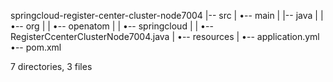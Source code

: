 springcloud-register-center-cluster-node7004
|-- src
|   •-- main
|       |-- java
|       |   •-- org
|       |       •-- openatom
|       |           •-- springcloud
|       |               •-- RegisterCcenterClusterNode7004.java
|       •-- resources
|           •-- application.yml
•-- pom.xml

7 directories, 3 files
